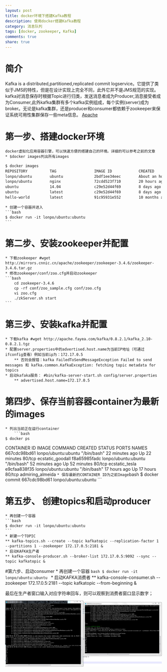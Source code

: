 ```yaml
---
layout: post
title: docker环境下搭建Kafka教程
description: 使用docker搭建Kafka教程
category: 消息队列
tags: [docker, zookeeper, Kafka]
comments: true
share: true
---
```


# 简介
  Kafka is a distributed,partitioned,replicated commit logservice。它提供了类似于JMS的特性，但是在设计实现上完全不同，此外它并不是JMS规范的实现。kafka对消息保存时根据Topic进行归类，发送消息者成为Producer,消息接受者成为Consumer,此外kafka集群有多个kafka实例组成，每个实例(server)成为broker。无论是kafka集群，还是producer和consumer都依赖于zookeeper来保证系统可用性集群保存一些meta信息。
  [Apache](http://kafka.apache.org)
 
# 第一步、搭建docker环境
	docker虚拟化应用容器引擎，可以快速方便的搭建自己的环境。详细的可以参考之前的文章
	* $docker images列出所有images
```bash
$ docker images
REPOSITORY          TAG                 IMAGE ID            CREATED             VIRTUAL SIZE
lonpo/ubuntu        ubuntu              2bdf1ee34eec        About an hour ago   818.8 MB
lonpo/ubuntu        nginx               72cdd523f710        20 hours ago        227.7 MB
ubuntu              14.04               c29e52d44f69        8 days ago          188 MB
ubuntu              latest              c29e52d44f69        8 days ago          188 MB
hello-world         latest              91c95931e552        10 months ago       910 B
```
	* 创建一个容器并进入
	```bash
	$ docker run -it lonpo/ubuntu:ubuntu
	```
	
# 第二步、安装zookeeper并配置
	* 下载zookeeper #wget http://mirrors.cnnic.cn/apache/zookeeper/zookeeper-3.4.6/zookeeper-3.4.6.tar.gz 
	* 修改zookeeper/conf/zoo.cfg并启动zookeeper
	```bash
		cd zookeeper-3.4.6
		cp -rf conf/zoo_sample.cfg conf/zoo.cfg
		vi zoo.cfg
		./zkServer.sh start
	```
<!--more-->	
# 第三步、安装kafka并配置
	* 下载kafka #wget http://apache.fayea.com/kafka/0.8.2.1/kafka_2.10-0.8.2.1.tgz
	* 配置server.properties中的advertised.host.name为当前IP地址（可通过ifconfig查看）例如当前ip为：172.17.0.5
		** 否则会报错：kafka FailedToSendMessageException Failed to send messages 和 kafka.common.KafkaException: fetching topic metadata for topics
	* 启动kafaka服务： #bin/kafka-server-start.sh config/server.properties
		** advertised.host.name=172.17.0.5

# 第四步、保存当前容器container为最新的images
	* 列出当前正在运行container
		```bash
	$ docker ps
CONTAINER ID        IMAGE                 COMMAND             CREATED             STATUS              PORTS               NAMES
667cdc98bd61        lonpo/ubuntu:ubuntu   "/bin/bash"         22 minutes ago      Up 22 minutes       80/tcp              ecstatic_goodall
f8a65985fadc        lonpo/ubuntu:ubuntu   "/bin/bash"         52 minutes ago      Up 52 minutes       80/tcp              ecstatic_tesla
e9cfaa838f35        lonpo/ubuntu:ubuntu   "/bin/bash"         17 hours ago        Up 17 hours         80/tcp              admiring_almeida
	```
	* 保存最新的CONTAINER ID为之前Image
	```bash
		$ docker commit 667cdc98bd61 lonpo/ubuntu:ubuntu
	```
	
# 第五步、 创建topics和启动producer
	* 再创建一个容器
	```bash
	$ docker run -it lonpo/ubuntu:ubuntu
	```
	* 新建一个TOPIC
	** kafka-topics.sh --create --topic kafkatopic --replication-factor 1 --partitions 1 --zookeeper 172.17.0.5:2181 &
	* 启动KAFKA生产者
	** kafka-console-producer.sh --broker-list 172.17.0.5:9092 --sync --topic kafkatopic & 
#第六步、启动consumer
	* 再创建一个容器
	```bash
	$ docker run -it lonpo/ubuntu:ubuntu
	```
	* 启动KAFKA消费者
	** kafka-console-consumer.sh --zookeeper 172.17.0.5:2181 --topic kafkatopic --from-beginning & 
	 
最后在生产者窗口输入对应字符串回车，则可以观察到消费者窗口显示数字；

![kafka演示](/images/kafka.jpg)